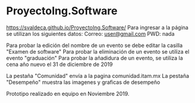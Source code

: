# ProyectoIng.Software
 https://svaldeca.github.io/ProyectoIng.Software/
Para ingresar a la página se utilizan los siguientes datos:
Correo: user@gmail.com
PWD: nada


Para probar la edición del nombre de un evento se debe editar la casilla "Examen de software"
Para probar la eliminación de un evento se utiliza el evento "graduación"
Para probar la añadidura de un evento, se utiliza la cena año nuevo el 31 de diciembre de 2019

La pestaña "Comunidad" envía a la pagina comunidad.itam.mx
La pestaña "Desempeño" muestra las imagenes y graficas de desempeño

Prototipo realizado en equipo en Noviembre 2019. 
